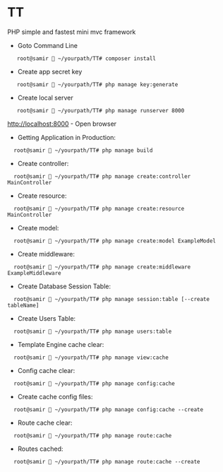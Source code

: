 # TT
PHP simple and fastest mini mvc framework


* Goto Command Line
```
   root@samir  ~/yourpath/TT# composer install
```

* Create app secret key
```
   root@samir  ~/yourpath/TT# php manage key:generate
```

* Create local server

```
   root@samir  ~/yourpath/TT# php manage runserver 8000
```
   [http://localhost:8000](http://localhost:8000) - Open browser


* Getting Application in Production:
```
  root@samir  ~/yourpath/TT# php manage build
```

* Create controller:
```
  root@samir  ~/yourpath/TT# php manage create:controller MainController
```

* Create resource:
```
  root@samir  ~/yourpath/TT# php manage create:resource MainController
```

* Create model:
````
  root@samir  ~/yourpath/TT# php manage create:model ExampleModel
````

* Create middleware:
```
  root@samir  ~/yourpath/TT# php manage create:middleware ExampleMiddleware
```

* Create Database Session Table:
```
  root@samir  ~/yourpath/TT# php manage session:table [--create tableName]
```

* Create Users  Table:
```
  root@samir  ~/yourpath/TT# php manage users:table
```

* Template Engine cache clear:
```
  root@samir  ~/yourpath/TT# php manage view:cache
```

* Config cache clear:
```
  root@samir  ~/yourpath/TT# php manage config:cache
```

* Create cache config files:
```
  root@samir  ~/yourpath/TT# php manage config:cache --create
```


* Route cache clear:
```
  root@samir  ~/yourpath/TT# php manage route:cache
```

* Routes cached:
```
  root@samir  ~/yourpath/TT# php manage route:cache --create
```
